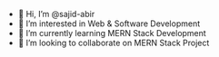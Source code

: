 - 👋 Hi, I’m @sajid-abir
- 👀 I’m interested in Web & Software Development
- 🌱 I’m currently learning MERN Stack Development
- 💞️ I’m looking to collaborate on MERN Stack Project

<!---
sajid-abir/sajid-abir is a ✨ special ✨ repository because its `README.md` (this file) appears on your GitHub profile.
You can click the Preview link to take a look at your changes.
--->
